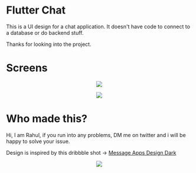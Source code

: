 # Flutter Chat 

This is a UI design for a chat application. It doesn't have code to connect to a database or do backend stuff.

Thanks for looking into the project.

# Screens

<p align="center">
    <img src="https://i.imgur.com/dlChTKq.jpg">
</p>

<p align="center">
    <img src="https://i.imgur.com/48xLInm.jpg">
</p>

# Who made this?

Hi, I am Rahul, if you run into any problems, DM me on twitter and i will be happy to solve your issue. 

Design is inspired by this dribbble shot -> <a href="https://dribbble.com/shots/3842531-Message-Apps-Design-Dark">Message Apps Design Dark</a>

<p align="center">
  <a href="https://twitter.com/rahulnpadalkar">
    <img src="https://i.imgur.com/iYkheW1.png" >
  </a>
 </p>
